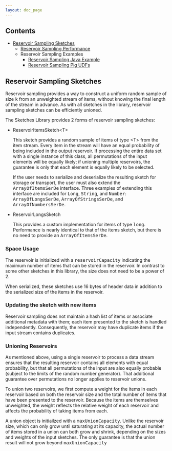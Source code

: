 ```yaml
---
layout: doc_page
---
```

<!--
    Licensed to the Apache Software Foundation (ASF) under one
    or more contributor license agreements.  See the NOTICE file
    distributed with this work for additional information
    regarding copyright ownership.  The ASF licenses this file
    to you under the Apache License, Version 2.0 (the
    "License"); you may not use this file except in compliance
    with the License.  You may obtain a copy of the License at

      http://www.apache.org/licenses/LICENSE-2.0

    Unless required by applicable law or agreed to in writing,
    software distributed under the License is distributed on an
    "AS IS" BASIS, WITHOUT WARRANTIES OR CONDITIONS OF ANY
    KIND, either express or implied.  See the License for the
    specific language governing permissions and limitations
    under the License.
-->
## Contents
<!-- TOC -->

* [Reservoir Sampling Sketches](#reservoir-sampling-sketches)
    * [Reservoir Sampling Performance](https://datasketches.apache.org/docs/Sampling/ReservoirSamplingPerformance.html)
    * Reservoir Sampling Examples
        * [Reservoir Sampling Java Example](https://datasketches.apache.org/docs/Sampling/ReservoirSamplingJava.html)
        * [Reservoir Sampling Pig UDFs](https://datasketches.apache.org/docs/Sampling/ReservoirSamplingPigUDFs.html)
 
<!-- TOC -->

<a id="reservoir-sampling-sketches"></a>
## Reservoir Sampling Sketches
Reservoir sampling provides a way to construct a uniform random sample of size <tt>k</tt> from an unweighted stream of items, 
without knowing the final length of the stream in advance. As with all sketches in the library, reservoir sampling sketches can be efficiently unioned.

The Sketches Library provides 2 forms of reservoir sampling sketches:

* ReservoirItemsSketch&lt;T&gt;

    This sketch provides a random sample of items of type &lt;T&gt; from the item stream. Every
    item in the stream will have an equal probability of being included in the output reservoir.
    If processing the entire data set with a single instance of this class, all permutations of the
    input elements will be equally likely; if unioning multiple reservoirs, the guarantee is only
    that each element is equally likely to be selected.

    If the user needs to serialize and deserialize the resulting sketch for storage or transport, 
    the user must also extend the <tt>ArrayOfItemsSerDe</tt> interface. Three examples of 
    extending this interface are included for <tt>Long</tt>,
    <tt>String</tt>, and <tt>Number</tt>: <tt>ArrayOfLongsSerDe</tt>, <tt>ArrayOfStringsSerDe</tt>,
    and <tt>ArrayOfNumbersSerDe</tt>.

* ReservoirLongsSketch

    This provides a custom implementation for items of type <tt>long</tt>. Performance is nearly identical
    to that of the items sketch, but there is no need to provide an <tt>ArrayOfItemsSerDe</tt>.
    

### Space Usage

The reservoir is initialized with a <tt>reservoirCapacity</tt> indicating the maximum number of items 
that can be stored in the reservoir. In contrast to some other sketches in this library, the size does
not need to be a power of 2.

When serialized, these sketches use 16 bytes of header data in addition to the serialized size of the
items in the reservoir.


### Updating the sketch with new items

Reservoir sampling does not maintain a hash list of items or associate additional metadata with them;
each item presented to the sketch is handled independently. Consequently, the reservoir may have
duplicate items if the input stream contains duplicates.


### Unioning Reservoirs

As mentioned above, using a single reservoir to process a data stream ensures that the resulting reservoir contains all elements with equal probability, but that all permutations of the input are also equally probable (subject to the limits of the random number generator). That additional guarantee over permutations no longer applies to reservoir unions.

To union two reservoirs, we first compute a weight for the items in each reservoir based on both the reservoir size and the total number of items that have been presented to the reservoir. Because the items are themselves unweighted, the weight reflects the relative weight of each reservoir and affects the probability of taking items from each.

A union object is initiailzed with a <tt>maxUnionCapacity</tt>. Unlike the reservoir size, which can only grow until saturating at its capacity, the actual number of items stored in a union can both grow and shrink, depending on the sizes and weights of the input sketches. The only guarantee is that the union result will not grow beyond <tt>maxUnionCapacity</tt>
